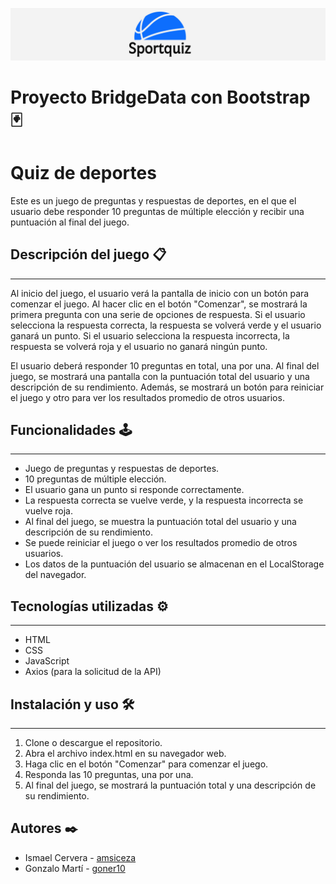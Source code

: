 
![Img](./media/sportQuiz.jpg)
# Proyecto BridgeData con Bootstrap 🃏

# Quiz de deportes
Este es un juego de preguntas y respuestas de deportes, en el que el usuario debe responder 10 preguntas de múltiple elección y recibir una puntuación al final del juego.

## Descripción del juego 📋
---
Al inicio del juego, el usuario verá la pantalla de inicio con un botón para comenzar el juego. Al hacer clic en el botón "Comenzar", se mostrará la primera pregunta con una serie de opciones de respuesta. Si el usuario selecciona la respuesta correcta, la respuesta se volverá verde y el usuario ganará un punto. Si el usuario selecciona la respuesta incorrecta, la respuesta se volverá roja y el usuario no ganará ningún punto.

El usuario deberá responder 10 preguntas en total, una por una. Al final del juego, se mostrará una pantalla con la puntuación total del usuario y una descripción de su rendimiento. Además, se mostrará un botón para reiniciar el juego y otro para ver los resultados promedio de otros usuarios.

## Funcionalidades 🕹
---
* Juego de preguntas y respuestas de deportes.
* 10 preguntas de múltiple elección.
* El usuario gana un punto si responde correctamente.
* La respuesta correcta se vuelve verde, y la respuesta incorrecta se vuelve roja.
* Al final del juego, se muestra la puntuación total del usuario y una descripción de su rendimiento.
* Se puede reiniciar el juego o ver los resultados promedio de otros usuarios.
* Los datos de la puntuación del usuario se almacenan en el LocalStorage del navegador.

## Tecnologías utilizadas ⚙️
---
* HTML
* CSS
* JavaScript
* Axios (para la solicitud de la API)

## Instalación y uso 🛠️
---
1. Clone o descargue el repositorio.
2. Abra el archivo index.html en su navegador web.
3. Haga clic en el botón "Comenzar" para comenzar el juego.
4. Responda las 10 preguntas, una por una.
5. Al final del juego, se mostrará la puntuación total y una descripción de su rendimiento.

## Autores ✒️
* Ismael Cervera - [amsiceza](https://github.com/amsiceza)
* Gonzalo Martí - [goner10](https://github.com/Goner10)


